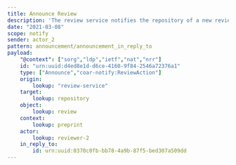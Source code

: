 ```yaml
---
title: Announce Review
description: 'The review service notifies the repository of a new review '
date: "2021-03-08"
scope: notify
sender: actor_2
pattern: announcement/announcement_in_reply_to
payload:
    "@context": ["sorg","ldp","ietf","nat","nrr"]
    id: "urn:uuid:d4ed8e1d-d6ce-4160-9f84-2546a72376a1"
    type: ["Announce","coar-notify:ReviewAction"]
    origin:
        lookup: "review-service"
    target:
        lookup: repository
    object:
        lookup: review
    context:
        lookup: preprint
    actor:
        lookup: reviewer-2
    in_reply_to:
        id: urn:uuid:0370c0fb-bb78-4a9b-87f5-bed307a509dd
---
```


